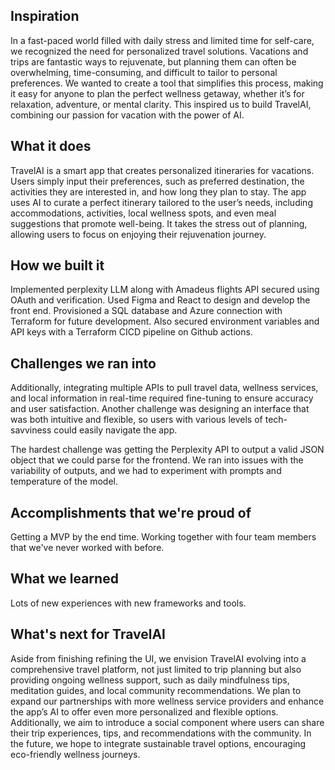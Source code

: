 ## Inspiration
In a fast-paced world filled with daily stress and limited time for self-care, we recognized the need for personalized travel solutions. Vacations and trips are fantastic ways to rejuvenate, but planning them can often be overwhelming, time-consuming, and difficult to tailor to personal preferences. We wanted to create a tool that simplifies this process, making it easy for anyone to plan the perfect wellness getaway, whether it’s for relaxation, adventure, or mental clarity. This inspired us to build TravelAI, combining our passion for vacation with the power of AI.

## What it does
TravelAI is a smart app that creates personalized itineraries for vacations. Users simply input their preferences, such as preferred destination, the activities they are interested in, and how long they plan to stay. The app uses AI to curate a perfect itinerary tailored to the user’s needs, including accommodations, activities, local wellness spots, and even meal suggestions that promote well-being. It takes the stress out of planning, allowing users to focus on enjoying their rejuvenation journey.

## How we built it
Implemented perplexity LLM along with Amadeus flights API secured using OAuth and verification. Used Figma and React to design and develop the front end. Provisioned a SQL database and Azure connection with Terraform for future development. Also secured environment variables and API keys with a Terraform CICD pipeline on Github actions.

## Challenges we ran into
Additionally, integrating multiple APIs to pull travel data, wellness services, and local information in real-time required fine-tuning to ensure accuracy and user satisfaction. Another challenge was designing an interface that was both intuitive and flexible, so users with various levels of tech-savviness could easily navigate the app.

The hardest challenge was getting the Perplexity API to output a valid JSON object that we could parse for the frontend. We ran into issues with the variability of outputs, and we had to experiment with prompts and temperature of the model.

## Accomplishments that we're proud of
Getting a MVP by the end time. Working together with four team members that we've never worked with before.

## What we learned
Lots of new experiences with new frameworks and tools. 

## What's next for TravelAI
Aside from finishing refining the UI, we envision TravelAI evolving into a comprehensive travel platform, not just limited to trip planning but also providing ongoing wellness support, such as daily mindfulness tips, meditation guides, and local community recommendations. We plan to expand our partnerships with more wellness service providers and enhance the app’s AI to offer even more personalized and flexible options. Additionally, we aim to introduce a social component where users can share their trip experiences, tips, and recommendations with the community. In the future, we hope to integrate sustainable travel options, encouraging eco-friendly wellness journeys.

